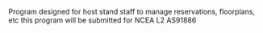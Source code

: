 Program designed for host stand staff to manage reservations, floorplans, etc
this program will be submitted for NCEA L2 AS91886

